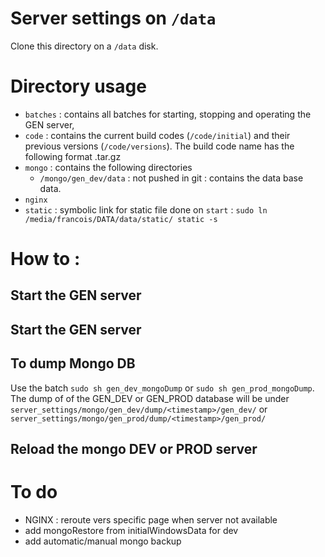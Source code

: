 # Server settings on `/data`
Clone this directory on a `/data` disk.

# Directory usage
- `batches` : contains all batches for starting, stopping and operating the GEN server,
- `code` : contains the current build codes (`/code/initial`) and their previous versions (`/code/versions`). The build code name has the following format <github commit code>.tar.gz
- `mongo` : contains the following directories
	- `/mongo/gen_dev/data` : not pushed in git : contains the data base data.
-	`nginx`
-	`static` : symbolic link for static file done on `start` : `sudo ln /media/francois/DATA/data/static/ static -s`

# How to :
## Start the GEN server
## Start the GEN server
## To dump Mongo DB
Use the batch `sudo sh gen_dev_mongoDump` or `sudo sh gen_prod_mongoDump`. The dump of of the GEN_DEV or GEN_PROD database will be under `server_settings/mongo/gen_dev/dump/<timestamp>/gen_dev/` or `server_settings/mongo/gen_prod/dump/<timestamp>/gen_prod/`
## Reload the mongo DEV or PROD server

# To do

- NGINX : reroute vers specific page when server not available
- add mongoRestore from initialWindowsData for dev
- add automatic/manual mongo backup


